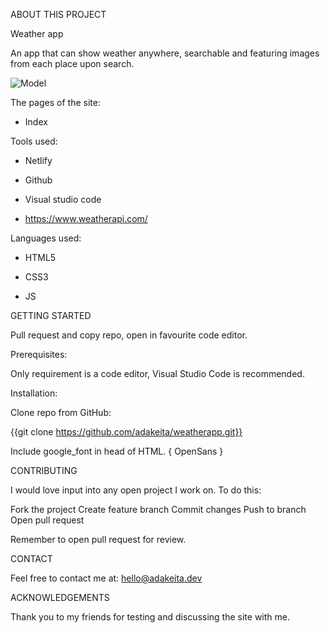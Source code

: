 ABOUT THIS PROJECT


Weather app


An app that can show weather anywhere, searchable and featuring images from each place upon search. 

![Model](https://github.com/adakeita/js1/blob/main/unnamed.png)

The pages of the site:

 - Index


Tools used:

 - Netlify

 - Github

 - Visual studio code

 - https://www.weatherapi.com/ 



Languages used:

 - HTML5

 - CSS3

 - JS


GETTING STARTED


Pull request and copy repo, open in favourite code editor.


Prerequisites:

Only requirement is a code editor, Visual Studio Code is recommended.



Installation:

Clone repo from GitHub:

{{git clone https://github.com/adakeita/weatherapp.git}}



Include google_font in head of HTML.
{ OpenSans }



CONTRIBUTING

I would love input into any open project I work on. To do this:

Fork the project
Create feature branch
Commit changes
Push to branch
Open pull request


Remember to open pull request for review.



CONTACT

Feel free to contact me at: hello@adakeita.dev 



ACKNOWLEDGEMENTS

Thank you to my friends for testing and discussing the site with me. 

